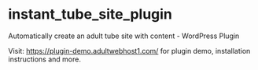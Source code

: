 # instant_tube_site_plugin
Automatically create an adult tube site with content - WordPress Plugin

Visit: https://plugin-demo.adultwebhost1.com/ for plugin demo, installation instructions and more.
